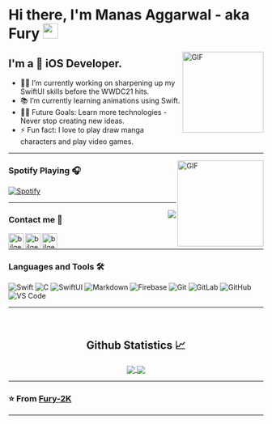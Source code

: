 <!--
**Fury-2K/Fury-2K** is a ✨ _special_ ✨ repository because its `README.md` (this file) appears on your GitHub profile.

-->
# Hi there, I'm Manas Aggarwal - aka Fury <img width="30px" src="https://media.tenor.com/images/3b388fe03da271d2674faf85eb7c3fcd/tenor.gif" />

<img align="right" alt="GIF" height="160px" src="https://media.giphy.com/media/du3J3cXyzhj75IOgvA/giphy.gif" />

## I'm a  iOS Developer. 
- 👨‍💻 I’m currently working on sharpening up my SwiftUI skills before the WWDC21 hits.
- 📚 I’m currently learning animations using Swift.
- 💪🏼 Future Goals: Learn more technologies - Never stop creating new ideas.
- ⚡ Fun fact: I love to play draw manga characters and play video games.

---

<img align="right" alt="GIF" height="170px" src="https://media.giphy.com/media/J5B1Y8QZnzXXbLQIBu/giphy.gif" />

### Spotify Playing 🎧

[![Spotify](https://novatorem.bgstatic.vercel.app/api/spotify)](https://open.spotify.com/user/febx6ik7jy1yy8sfxuxawhm6u)

---

<img align="right" src="http://estruyf-github.azurewebsites.net/api/VisitorHit?user=Fury-2K&repo=Fury-2K&countColorcountColor&countColor=%237B1E7B"/>

### Contact me 📝

[<img align="left" alt="bilgehangecici.site" height="30px" src="https://www.flaticon.com/svg/static/icons/svg/732/732200.svg" />][Gmail]
[<img align="left" alt="bilgehangecici | LinkedIn" height="30px" src="https://www.flaticon.com/svg/static/icons/svg/725/725337.svg"/>][linkedin]
[<img align="left" alt="bilgehangecici | Spotify" height="30px" src="https://www.flaticon.com/svg/static/icons/svg/725/725281.svg" />][Spotify]

<br />

---

### Languages and Tools 🛠 

![Swift](http://img.shields.io/badge/-Swift-5B4638?style=flat-square&logo=swift&logoColor=ffffff)
![C](http://img.shields.io/badge/-C-A8B9CC?style=flat-square&logo=c&logoColor=ffffff)
![SwiftUI](http://img.shields.io/badge/-SwiftUI-3776AB?style=flat-square&logo=swiftui&logoColor=ffffff)
![Markdown](https://img.shields.io/badge/-Markdown-000000?style=flat-square&logo=markdown)
![Firebase](https://img.shields.io/badge/-Firebase-FFCA28?style=flat-square&logo=firebase&logoColor=ffffff)
![Git](https://img.shields.io/badge/-Git-%23F05032?style=flat-square&logo=git&logoColor=%23ffffff)
![GitLab](https://img.shields.io/badge/-GitLab-FCA121?style=flat-square&logo=gitlab)
![GitHub](https://img.shields.io/badge/-GitHub-181717?style=flat-square&logo=github)
![VS Code](http://img.shields.io/badge/-VS%20Code-007ACC?style=flat-square&logo=visual-studio-code&logoColor=ffffff)

---

<br/>

  <h2 align="center"> Github Statistics 📈 </h2>
  
  <div align="center"> 
     <a href="">
      <img align="center" src="https://github-readme-stats-sigma-five.vercel.app/api?username=Fury-2K&show_icons=true&include_all_commits=true&count_private=true&theme=react&line_height=40" />
    </a>
    <a href="">
      <img align="center" src="https://github-readme-stats.vercel.app/api/top-langs/?username=Fury-2K&theme=react&line_height=40&hide=css"/>
    </a>
</div

<br/>

---

### ⭐️ From [Fury-2K](https://github.com/Fury-2K) ### 

---

[Gmail]: manas.agrawal990@gmail.com
[linkedin]: https://www.linkedin.com/in/manas-aggarwal-b66b1a173/
[Spotify]: https://open.spotify.com/user/11153360645
